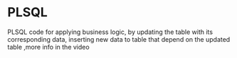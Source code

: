 # PLSQL
PLSQL code for applying business logic, by updating the table with its corresponding data, inserting new data to table that depend on the updated table ,more info in the video
